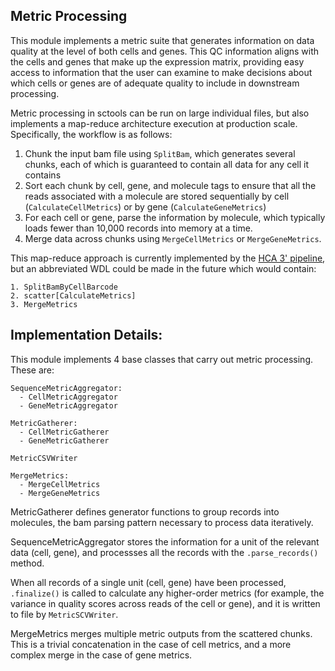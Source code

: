 ## Metric Processing
This module implements a metric suite that generates information on data quality at the level of 
both cells and genes. This QC information aligns with the cells and genes that make up the 
expression matrix, providing easy access to information that the user can examine to make decisions
about which cells or genes are of adequate quality to include in downstream processing. 

Metric processing in sctools can be run on large individual files, but also implements a map-reduce 
architecture execution at production scale. Specifically, the workflow is as follows: 

1. Chunk the input bam file using `SplitBam`, which generates several chunks, each of which is
guaranteed to contain all data for any cell it contains
2. Sort each chunk by cell, gene, and molecule tags to ensure that all the reads associated with 
a molecule are stored sequentially by cell (`CalculateCellMetrics`) or by gene 
(`CalculateGeneMetrics`)
3. For each cell or gene, parse the information by molecule, which typically loads fewer than 
10,000 records into memory at a time. 
4. Merge data across chunks using `MergeCellMetrics` or `MergeGeneMetrics`.

This map-reduce approach is currently implemented by the 
[HCA 3' pipeline](https://github.com/HumanCellAtlas/skylab/blob/master/pipelines/optimus/Optimus.wdl), 
but an abbreviated WDL could be made in the future which would contain: 

```
1. SplitBamByCellBarcode
2. scatter[CalculateMetrics]
3. MergeMetrics
```

## Implementation Details: 

This module implements 4 base classes that carry out metric processing. These are: 

```
SequenceMetricAggregator:
  - CellMetricAggregator
  - GeneMetricAggregator

MetricGatherer:
  - CellMetricGatherer
  - GeneMetricGatherer
 
MetricCSVWriter

MergeMetrics:
  - MergeCellMetrics
  - MergeGeneMetrics
```
MetricGatherer defines generator functions to group records into molecules, the bam parsing pattern 
necessary to process data iteratively. 

SequenceMetricAggregator stores the information for a unit of the relevant data (cell, gene), 
and processses all the records with the `.parse_records()` method. 

When all records of a single unit (cell, gene) have been processed, `.finalize()` is called to 
calculate any higher-order metrics (for example, the variance in quality scores across reads of the 
cell or gene), and it is written to file by `MetricSCVWriter`.  

MergeMetrics merges multiple metric outputs from the scattered chunks. This is a trivial 
concatenation in the case of cell metrics, and a more complex merge in the case of gene metrics. 
